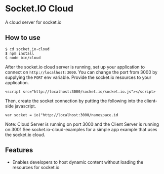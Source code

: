 
# Socket.IO Cloud

A cloud server for socket.io

## How to use

```
$ cd socket.io-cloud
$ npm install
$ node bin/cloud
```

After the socket.io cloud server is running, set up your application to connect on `http://localhost:3000`.
You can change the port from 3000 by supplying the `PORT` env variable.
Provide the socket.io resources to your application.

```
<script src="http://localhost:3000/socket.io/socket.io.js"></script>
```

Then, create the socket connection by putting the following into the client-side javascript.
```
var socket = io("http://localhost:3000/namespace.id
```

Note: Cloud Server is running on port 3000 and the Client Server is running on 3001
See socket.io-cloud-examples for a simple app example that uses the socket.io cloud.


## Features

- Enables developers to host dynamic content without loading the resources for socket.io

